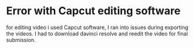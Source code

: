 # Error with Capcut editing software 
for editing video i used Capcut software, I ran into issues during exporting the videos. 
I had to download davinci resolve and reedit the video for final submission.
